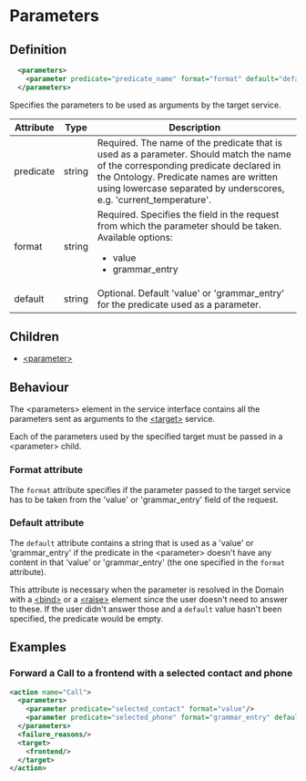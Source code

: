 # Parameters

## Definition
```xml
  <parameters>
    <parameter predicate="predicate_name" format="format" default="default"/>
  </parameters>
```

Specifies the parameters to be used as arguments by the target service.


Attribute | Type | Description |
--- | --- | --- |
predicate | string | Required. The name of the predicate that is used as a parameter. Should match the name of the corresponding predicate declared in the Ontology. Predicate names are written using lowercase separated by underscores, e.g. 'current_temperature'. |
format | string | Required. Specifies the field in the request from which the parameter should be taken. Available options: <ul><li>value</li><li>grammar_entry</li></ul> |
default | string | Optional. Default 'value' or 'grammar_entry' for the predicate used as a parameter. |


## Children

- [<parameter\>](/dialog-domain-description-definition/service_interface/children/parameters)


## Behaviour

The <parameters\> element in the service interface contains all the parameters sent as arguments to the [<target\>](/dialog-domain-description-definition/service_interface/children/target) service.

Each of the parameters used by the specified target must be passed in a <parameter\> child.

### Format attribute

The `format` attribute specifies if the parameter passed to the target service has to be taken from the 'value' or 'grammar_entry' field of the request. <!-- Link to the API for HTTP services doc? -->

### Default attribute

The `default` attribute contains a string that is used as a 'value' or 'grammar_entry' if the predicate in the <parameter\> doesn't have any content in that 'value' or 'grammar_entry' (the one specified in the `format` attribute).

This attribute is necessary when the parameter is resolved in the Domain with a [<bind\>](/dialog-domain-description-definition/domain/children/bind) or a [<raise\>](/dialog-domain-description-definition/domain/children/raise) element since the user doesn't need to answer to these. If the user didn't answer those and a `default` value hasn't been specified, the predicate would be empty.


## Examples

### Forward a Call to a frontend with a selected contact and phone

```xml
<action name="Call">
  <parameters>
    <parameter predicate="selected_contact" format="value"/>
    <parameter predicate="selected_phone" format="grammar_entry" default="mobile"/>
  </parameters>
  <failure_reasons/>
  <target>
    <frontend/>
  </target>
</action>
```
